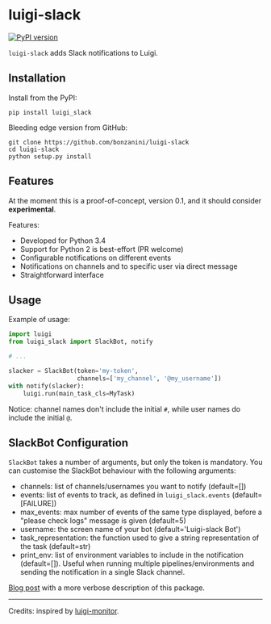 luigi-slack
===========

[![PyPI version](https://badge.fury.io/py/luigi-slack.svg)](https://badge.fury.io/py/luigi-slack)

`luigi-slack` adds Slack notifications to Luigi.


Installation
------------

Install from the PyPI:

    pip install luigi_slack

Bleeding edge version from GitHub:

    git clone https://github.com/bonzanini/luigi-slack
    cd luigi-slack
    python setup.py install


Features
--------

At the moment this is a proof-of-concept, version 0.1, and it should consider **experimental**.

Features:

- Developed for Python 3.4
- Support for Python 2 is best-effort (PR welcome)
- Configurable notifications on different events
- Notifications on channels and to specific user via direct message
- Straightforward interface


Usage
-----

Example of usage:

```python
import luigi
from luigi_slack import SlackBot, notify

# ...

slacker = SlackBot(token='my-token',
                   channels=['my_channel', '@my_username'])
with notify(slacker):
    luigi.run(main_task_cls=MyTask)
```

Notice: channel names don't include the initial `#`, while user names do include the initial `@`.


SlackBot Configuration
----------------------

`SlackBot` takes a number of arguments, but only the token is mandatory. You can customise the SlackBot behaviour with the following arguments:

- channels: list of channels/usernames you want to notify (default=[])
- events: list of events to track, as defined in `luigi_slack.events` (default=[FAILURE])
- max_events: max number of events of the same type displayed, before a "please check logs" message is given (default=5)
- username: the screen name of your bot (default='Luigi-slack Bot')
- task_representation: the function used to give a string representation of the task (default=str)
- print_env: list of environment variables to include in the notification (default=[]). Useful when running multiple pipelines/environments and sending the notification in a single Slack channel.

[Blog post](http://marcobonzanini.com/2015/11/21/adding-slack-notifications-to-a-luigi-pipeline-in-python/) with a more verbose description of this package.

--------

Credits: inspired by [luigi-monitor](https://github.com/hudl/luigi-monitor).
